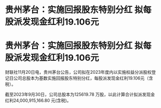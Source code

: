 # 贵州茅台：实施回报股东特别分红 拟每股派发现金红利19.106元

# 贵州茅台：实施回报股东特别分红 拟每股派发现金红利19.106元

财联社11月20日电，贵州茅台公告，公司拟在2023年度内以实施权益分派股权登记日公司总股本为基数实施回报股东特别分红，每股派发现金红利19.106元（含税）。

截至2023年9月30日，公司总股本为125619.78 万股，以此计算合计拟派发现金红利24,000,915,166.80 元(含税)。

